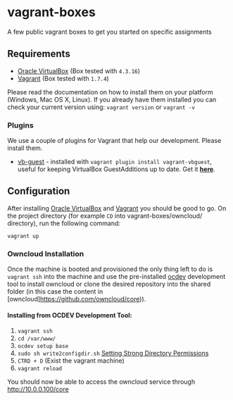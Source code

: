 # vagrant-boxes
A few public vagrant boxes to get you started on specific assignments

## Requirements

- [Oracle VirtualBox](https://www.virtualbox.org/) (Box tested with `4.3.16`)
- [Vagrant](http://www.vagrantup.com/) (Box tested with `1.7.4`)

Please read the documentation on how to install them on your platform (Windows, Mac OS X, Linux).
If you already have them installed you can check your current version using: `vagrant version` or `vagrant -v`

### Plugins

We use a couple of plugins for Vagrant that help our development. Please install them.

* [vb-guest](https://github.com/dotless-de/vagrant-vbguest) - installed with `vagrant plugin install vagrant-vbguest`, useful for keeping VirtualBox GuestAdditions up to date. Get it **[here](https://github.com/dotless-de/vagrant-vbguest)**.

## Configuration

After installing [Oracle VirtualBox](https://www.virtualbox.org/) and [Vagrant](http://www.vagrantup.com/) you should be good to go.
On the project directory (for example `CD` into vagrant-boxes/owncloud/ directory), run the following command:
```
vagrant up
```
### Owncloud Installation

Once the machine is booted and provisioned the only thing left to do is `vagrant ssh` into the machine and use the pre-installed [ocdev](https://github.com/owncloud/ocdev) development tool to install owncloud or clone the desired repository into the shared folder (in this case the content in [owncloud]https://github.com/owncloud/core)).

#### Installing from OCDEV Development Tool:

1. `vagrant ssh`
2. `cd /var/www/`
3. `ocdev setup base`
4. `sudo sh write2configdir.sh` [Setting Strong Directory Permissions](https://doc.owncloud.org/server/9.0/admin_manual/installation/installation_wizard.html#setting-strong-directory-permissions)
5. `CTRD + D` (Exist the vagrant machine)
6. `vagrant reload`

You should now be able to access the owncloud service through http://10.0.0.100/core
